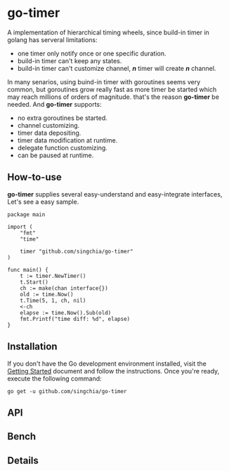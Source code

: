 # go-timer
A implementation of hierarchical timing wheels, since build-in timer in golang has serveral limitations:

* one timer only notify once or one specific duration.
* build-in timer can't keep any states.
* build-in timer can't customize channel, **_n_** timer will create **_n_** channel.

In many senarios, using buind-in timer with goroutines seems very common, but goroutines grow really fast as more timer be started which may reach millions of orders of magnitude. that's the reason **go-timer** be needed. And **go-timer** supports:

* no extra goroutines be started.
* channel customizing.
* timer data depositing.
* timer data modification at runtime.
* delegate function customizing.
* can be paused at runtime.

## How-to-use
**go-timer** supplies several easy-understand and easy-integrate interfaces, Let's see a easy sample.

```golang
package main

import (
    "fmt"
    "time"

    timer "github.com/singchia/go-timer"
)

func main() {
    t := timer.NewTimer()
    t.Start()
    ch := make(chan interface{})
    old := time.Now()
    t.Time(5, 1, ch, nil)
    <-ch
    elapse := time.Now().Sub(old)
    fmt.Printf("time diff: %d", elapse)
}
```

## Installation

If you don't have the Go development environment installed, visit the [Getting Started](https://golang.org/doc/install) document and follow the instructions. Once you're ready, execute the following command:
```
go get -u github.com/singchia/go-timer
```

## API

## Bench

## Details